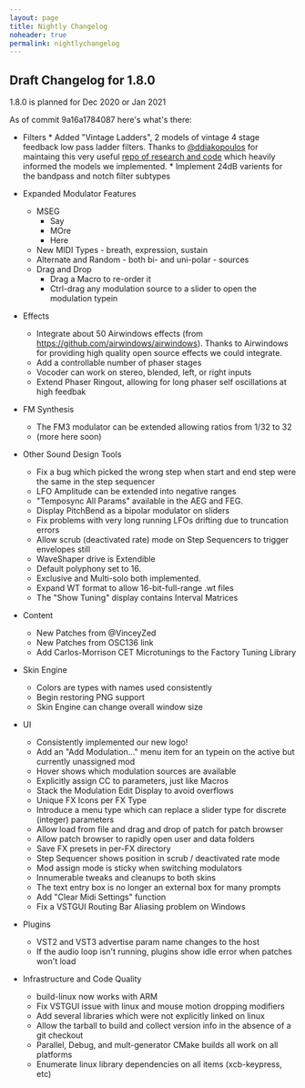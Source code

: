 ```yaml
---
layout: page
title: Nightly Changelog
noheader: true
permalink: nightlychangelog 
---
```


## Draft Changelog for 1.8.0

1.8.0 is planned for Dec 2020 or Jan 2021

As of commit 9a16a1784087 here's what's there:

* Filters
      * Added "Vintage Ladders", 2 models of vintage 4 stage feedback low pass ladder filters.
        Thanks to [@ddiakopoulos](https://github.com/ddiakopoulos) for maintaing this very
        useful [repo of research and code](https://github.com/ddiakopoulos/MoogLadders) which 
        heavily informed the models we implemented. 
      * Implement 24dB varients for the bandpass and notch filter subtypes

* Expanded Modulator Features
   * MSEG
     * Say
     * MOre
     * Here
   * New MIDI Types - breath, expression, sustain
   * Alternate and Random - both bi- and uni-polar - sources
   * Drag and Drop 
     * Drag a Macro to re-order it
     * Ctrl-drag any modulation source to a slider to open the modulation typein
   
* Effects
   * Integrate about 50 Airwindows effects (from https://github.com/airwindows/airwindows). Thanks to Airwindows
     for providing high quality open source effects we could integrate.
   * Add a controllable number of phaser stages
   * Vocoder can work on stereo, blended, left, or right inputs
   * Extend Phaser Ringout, allowing for long phaser self oscillations at high feedbak

* FM Synthesis
  * The FM3 modulator can be extended allowing ratios from 1/32 to 32
  * (more here soon)
  
* Other Sound Design Tools
  * Fix a bug which picked the wrong step when start and end step were the same in the step sequencer
  * LFO Amplitude can be extended into negative ranges
  * "Temposync All Params" available in the AEG and FEG.
  * Display PitchBend as a bipolar modulator on sliders
  * Fix problems with very long running LFOs drifting due to truncation errors
  * Allow scrub (deactivated rate) mode on Step Sequencers to trigger envelopes still
  * WaveShaper drive is Extendible
  * Default polyphony set to 16.
  * Exclusive and Multi-solo both implemented.
  * Expand WT format to allow 16-bit-full-range .wt files
  * The "Show Tuning" display contains Interval Matrices

* Content
  * New Patches from @VinceyZed
  * New Patches from OSC136 link 
  * Add Carlos-Morrison CET Microtunings to the Factory Tuning Library
  
* Skin Engine
  * Colors are types with names used consistently
   * Begin restoring PNG support
  * Skin Engine can change overall window size
  
* UI
  * Consistently implemented our new logo!
  * Add an "Add Modulation..." menu item for an typein on the active but currently unassigned mod
  * Hover shows which modulation sources are available
  * Explicitly assign CC to parameters, just like Macros
  * Stack the Modulation Edit Display to avoid overflows
  * Unique FX Icons per FX Type
  * Introduce a menu type which can replace a slider type for discrete (integer) parameters
  * Allow load from file and drag and drop of patch for patch browser
  * Allow patch browser to rapidly open user and data folders
  * Save FX presets in per-FX directory
  * Step Sequencer shows position in scrub / deactivated rate mode
  * Mod assign mode is sticky when switching modulators
  * Innumerable tweaks and cleanups to both skins
  * The text entry box is no longer an external box for many prompts
  * Add "Clear Midi Settings" function
  * Fix a VSTGUI Routing Bar Aliasing problem on Windows
  
* Plugins
  * VST2 and VST3 advertise param name changes to the host
  * If the audio loop isn't running, plugins show idle error when patches won't load
  
* Infrastructure and Code Quality
  * build-linux now works with ARM
  * Fix VSTGUI issue with linux and mouse motion dropping modifiers
  * Add several libraries which were not explicitly linked on linux
  * Allow the tarball to build and collect version info in the absence of a git checkout
  * Parallel, Debug, and mult-generator CMake builds all work on all platforms
  * Enumerate linux library dependencies on all items (xcb-keypress, etc)
  
  
